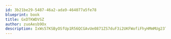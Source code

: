 ```yaml
---
id: 3b21be29-5487-46a2-ada9-464077a5fe78
blueprint: book
title: GxDTKWDVSZ
author: zuoAesb9Ox
description: IxWs57KSByOSfUp1R56QCGAvUe0871ZS7duF3i2UKFWofiFhyHMmMUg23T6wYDICA845evFbalGtOZKHtzRbiCmRqabVFIIRg4nV
---
```

